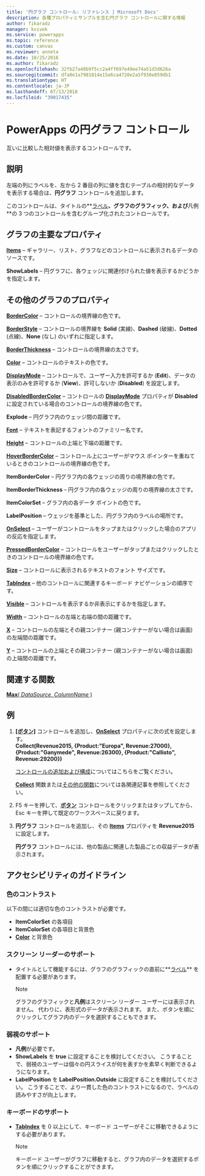 ```yaml
---
title: '円グラフ コントロール: リファレンス | Microsoft Docs'
description: 各種プロパティとサンプルを含む円グラフ コントロールに関する情報
author: fikaradz
manager: kvivek
ms.service: powerapps
ms.topic: reference
ms.custom: canvas
ms.reviewer: anneta
ms.date: 10/25/2016
ms.author: fikaradz
ms.openlocfilehash: 32fb27a48b9f5cc2a4ff697e49ee74a51d3d626a
ms.sourcegitcommit: dfa0e1a7981814e15e6ca4720e2a5f930e859db1
ms.translationtype: HT
ms.contentlocale: ja-JP
ms.lasthandoff: 07/13/2018
ms.locfileid: "39017435"
---
```

# <a name="pie-chart-control-in-powerapps"></a>PowerApps の円グラフ コントロール
互いに比較した相対値を表示するコントロールです。

## <a name="description"></a>説明
左端の列にラベルを、左から 2 番目の列に値を含むテーブルの相対的なデータを表示する場合は、**円グラフ** コントロールを追加します。

このコントロールは、タイトルの**[ラベル](control-text-box.md)**、グラフのグラフィック、および**凡例**の 3 つのコントロールを含むグループ化されたコントロールです。

## <a name="chart-key-properties"></a>グラフの主要なプロパティ
**[Items](properties-core.md)** – ギャラリー、リスト、グラフなどのコントロールに表示されるデータのソースです。

**ShowLabels** – 円グラフに、各ウェッジに関連付けられた値を表示するかどうかを指定します。

## <a name="additional-chart-properties"></a>その他のグラフのプロパティ
**[BorderColor](properties-color-border.md)** – コントロールの境界線の色です。

**[BorderStyle](properties-color-border.md)** – コントロールの境界線を **Solid** (実線)、**Dashed** (破線)、**Dotted** (点線)、**None** (なし) のいずれに指定します。

**[BorderThickness](properties-color-border.md)** – コントロールの境界線の太さです。

**[Color](properties-color-border.md)** – コントロールのテキストの色です。

**[DisplayMode](properties-core.md)** – コントロールで、ユーザー入力を許可するか (**Edit**)、データの表示のみを許可するか (**View**)、許可しないか (**Disabled**) を設定します。

**[DisabledBorderColor](properties-color-border.md)** – コントロールの **[DisplayMode](properties-core.md)** プロパティが **Disabled** に設定されている場合のコントロールの境界線の色です。

**Explode** – 円グラフ内のウェッジ間の距離です。

**[Font](properties-text.md)** – テキストを表記するフォントのファミリー名です。

**[Height](properties-size-location.md)** – コントロールの上端と下端の距離です。

**[HoverBorderColor](properties-color-border.md)** – コントロール上にユーザーがマウス ポインターを重ねているときのコントロールの境界線の色です。

**ItemBorderColor** – 円グラフ内の各ウェッジの周りの境界線の色です。

**ItemBorderThickness** – 円グラフ内の各ウェッジの周りの境界線の太さです。

**ItemColorSet** – グラフ内の各データ ポイントの色です。

**LabelPosition** – ウェッジを基準とした、円グラフ内のラベルの場所です。

**[OnSelect](properties-core.md)** – ユーザーがコントロールをタップまたはクリックした場合のアプリの反応を指定します。

**[PressedBorderColor](properties-color-border.md)** – コントロールをユーザーがタップまたはクリックしたときのコントロールの境界線の色です。

**[Size](properties-text.md)** – コントロールに表示されるテキストのフォント サイズです。

**[TabIndex](properties-accessibility.md)** – 他のコントロールに関連するキーボード ナビゲーションの順序です。

**[Visible](properties-core.md)** – コントロールを表示するか非表示にするかを指定します。

**[Width](properties-size-location.md)** – コントロールの左端と右端の間の距離です。

**[X](properties-size-location.md)** – コントロールの左端とその親コンテナー (親コンテナーがない場合は画面) の左端間の距離です。

**[Y](properties-size-location.md)** – コントロールの上端とその親コンテナー (親コンテナーがない場合は画面) の上端間の距離です。

## <a name="related-functions"></a>関連する関数
[**Max**( *DataSource*, *ColumnName* )](../functions/function-aggregates.md)

## <a name="example"></a>例
1. **[[ボタン]](control-button.md)** コントロールを追加し、**[OnSelect](properties-core.md)** プロパティに次の式を設定します。<br>
   **Collect(Revenue2015, {Product:"Europa", Revenue:27000}, {Product:"Ganymede", Revenue:26300}, {Product:"Callisto", Revenue:29200})**
   
    [コントロールの追加および構成](../add-configure-controls.md)についてはこちらをご覧ください。
   
    **[Collect](../functions/function-clear-collect-clearcollect.md)** 関数または[その他の関数](../formula-reference.md)については各関連記事を参照してください。
2. F5 キーを押して、**[ボタン](control-button.md)** コントロールをクリックまたはタップしてから、Esc キーを押して既定のワークスペースに戻ります。
3. **円グラフ** コントロールを追加し、その **[Items](properties-core.md)** プロパティを **Revenue2015** に設定します。
   
    **円グラフ** コントロールには、他の製品に関連した製品ごとの収益データが表示されます。


## <a name="accessibility-guidelines"></a>アクセシビリティのガイドライン
### <a name="color-contrast"></a>色のコントラスト
以下の間には適切な色のコントラストが必要です。
* **ItemColorSet** の各項目
* **ItemColorSet** の各項目と背景色
* **[Color](properties-color-border.md)** と背景色

### <a name="screen-reader-support"></a>スクリーン リーダーのサポート
* タイトルとして機能するには、グラフのグラフィックの直前に**[ラベル](control-text-box.md)** を配置する必要があります。

    > [!NOTE]
  > グラフのグラフィックと**凡例**はスクリーン リーダー ユーザーには表示されません。 代わりに、表形式のデータが表示されます。 また、ボタンを順にクリックしてグラフ内のデータを選択することもできます。

### <a name="low-vision-support"></a>弱視のサポート
* **凡例**が必要です。
* **ShowLabels** を **true** に設定することを検討してください。 こうすることで、弱視のユーザーは個々の円スライスが何を表すかを素早く判断できるようになります。
* **LabelPosition** を **LabelPosition.Outside** に設定することを検討してください。 こうすることで、より一貫した色のコントラストになるので、ラベルの読みやすさが向上します。

### <a name="keyboard-support"></a>キーボードのサポート
* **[TabIndex](properties-accessibility.md)** を 0 以上にして、キーボード ユーザーがそこに移動できるようにする必要があります。

    > [!NOTE]
  > キーボード ユーザーがグラフに移動すると、グラフ内のデータを選択するボタンを順にクリックすることができます。
